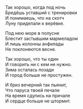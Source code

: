 Так хорошо, когда под ночь  
Бредёшь уставший с тренировки  
И понимаешь, что на скотч  
Луну приделали к верёвке.  

Под нею море в полусне  
Блестит застывшим мармеладом  
И лишь колонны анфилады  
Не поклоняются весне.

Так хорошо, что ты один  
И говорить ни с кем не нужно.  
Зима осталась позади  
И город больше не простужен.

И бриз вечерний так пьянит,  
Что паруса твоей печали  
На время сдулись на причале  
И сердце больше не штормит.